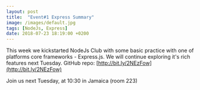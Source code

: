 ```yaml
---
layout: post
title:  "Event#1 Express Summary"
image: /images/default.jpg
tags: [NodeJs, Express]
date: 2018-07-23 18:19:00 +0200
---
```


This week we kickstarted NodeJs Club with some basic practice with one of platforms core frameworks - Express.js. We will continue exploring it's rich features next Tuesday. GitHub repo: [http://bit.ly/2NEzFow](http://bit.ly/2NEzFow)

Join us next Tuesday, at 10:30 in Jamaica (room 223)